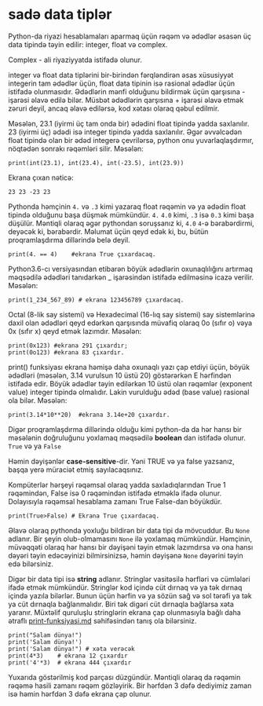 # sadə data tiplər

Python-da riyazi hesablamaları aparmaq üçün rəqəm və ədədlər əsasən üç data tipində təyin edilir: integer, float və complex.

Complex - ali riyaziyyatda istifadə olunur.

integer və float data tiplərini bir-birindən fərqləndirən əsas xüsusiyyət integerin tam ədədlər üçün, float data tipinin isə rasional ədədlər üçün istifadə olunmasıdır. Ədədlərin mənfi olduğunu bildirmək üçün qarşısına - işarəsi əlavə edilə bilər. Müsbət ədədlərin qarşısına + işarəsi əlavə etmək zəruri deyil, ancaq əlavə edilərsə, kod xətası olaraq qəbul edilmir.

Məsələn, 23.1 (iyirmi üç tam onda bir) ədədini float tipində yadda saxlanılır. 23 (iyirmi üç) ədədi isə integer tipində yadda saxlanılır. Əgər əvvəlcədən float tipində olan bir ədəd integerə çevrilərsə, python onu yuvarlaqlaşdırmır, nöqtədən sonrakı rəqəmləri silir. Məsələn:

```
print(int(23.1), int(23.4), int(-23.5), int(23.9))
```

Ekrana çıxan nəticə:

```
23 23 -23 23
```

Pythonda həmçinin `4.` və `.3` kimi yazaraq float rəqəmin və ya ədədin float tipində olduğunu başa düşmək mümkündür. `4.` `4.0` kimi, `.3` isə `0.3` kimi başa düşülür. Məntiqli olaraq əgər pythondan soruşsanız ki, `4.0` `4`-ə bərabərdirmi, deyəcək ki, bərabərdir. Məlumat üçün qeyd edək ki, bu, bütün proqramlaşdırma dillərində belə deyil.

```
print(4. == 4)    #ekrana True çıxardacaq.
```

Python3.6-cı versiyasından etibarən böyük ədədlərin oxunaqlılığını artırmaq məqsədilə ədədləri tanıdarkən \_ işarəsindən istifadə edilməsinə icazə verilir. Məsələn:

```
print(1_234_567_89) # ekrana 123456789 çıxardacaq.
```

Octal (8-lik say sistemi) və Hexadecimal (16-lıq say sistemi) say sistemlərinə daxil olan ədədləri qeyd edərkən qarşısında müvafiq olaraq 0o (sıfır o) vəya 0x (sıfır x) qeyd etmək lazımdır. Məsələn:

```
print(0x123) #ekrana 291 çıxardır;
print(0o123) #ekrana 83 çıxardır. 
```

print() funksiyası ekrana həmişə daha oxunaqlı yazı çap etdiyi üçün, böyük ədədləri (məsələn, 3.14 vurulsun 10 üstü 20) göstərərkən E hərfindən istifadə edir. Böyük ədədlər təyin edilərkən 10 üstü olan rəqəmlər (exponent value) integer tipində olmalıdır. Lakin vurulduğu ədəd (base value) rasional ola bilər. Məsələn:

```
print(3.14*10**20)  #ekrana 3.14e+20 çıxardır.
```

Digər proqramlaşdırma dillərində olduğu kimi python-da da hər hansı bir məsələnin doğruluğunu yoxlamaq məqsədilə **boolean** dan istifadə olunur. `True` və ya `False`

Həmin dəyişənlər **case-sensitive**-dir. Yəni TRUE və ya false yazsanız, başqa yerə müraciət etmiş sayılacaqsınız.

Kompüterlər hərşeyi rəqəmsal olaraq yadda saxladıqlarından True 1 rəqəmindən, False isə 0 rəqəmindən istifadə etməklə ifadə olunur. Dolayısıyla rəqəmsal hesablama zamanı True False-dan böyükdür.

```
print(True>False) # Ekrana True çıxardacaq.
```

Əlavə olaraq pythonda yoxluğu bildirən bir data tipi də mövcuddur. Bu `None` adlanır. Bir şeyin olub-olmamasını `None` ilə yoxlamaq mümkündür. Həmçinin, müvəqqəti olaraq hər hansı bir dəyişəni təyin etmək lazımdırsa və ona hansı dəyəri təyin edəcəyinizi bilmirsinizsə, həmin dəyişənə `None` dəyərini təyin edə bilərsiniz.

Digər bir data tipi isə **string** adlanır. Stringlər vasitəsilə hərfləri və cümlələri ifadə etmək mümkündür. Stringlər kod içində cüt dırnaq və ya tək dırnaq içində yazıla bilərlər. Bunun üçün hərfin və ya sözün sağ və sol tərəfi ya tək ya cüt dırnaqla bağlanmalıdır. Biri tək digəri cüt dırnaqla bağlarsa xəta yaranır. Müxtəlif quruluşlu stringlərin ekrana çap olunmasıyla bağlı daha ətraflı [print-funksiyasi.md](print-funksiyasi.md "mention") səhifəsindən tanış ola bilərsiniz.

```
print("Salam dünya!")
print('Salam dünya!')
print('Salam dünya!") # xəta verəcək
print(4*3)    # ekrana 12 çıxardır
print('4'*3)  # ekrana 444 çıxardır
```

Yuxarıda göstərilmiş kod parçası düzgündür. Məntiqli olaraq da rəqəmin rəqəmə hasili zamanı rəqəm gözləyirik. Bir hərfdən 3 dəfə dediyimiz zaman isə həmin hərfdən 3 dəfə ekrana çap olunur.
